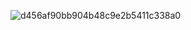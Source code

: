 ![d456af90bb904b48c9e2b5411c338a0](https://github.com/user-attachments/assets/c2f24436-8bf0-4eb3-b31f-d47def9dd1e2)


